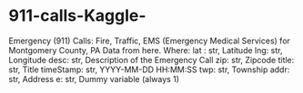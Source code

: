 # 911-calls-Kaggle-
Emergency (911) Calls: Fire, Traffic, EMS (Emergency Medical Services) for Montgomery County, PA  Data from here.  Where:  lat : str, Latitude lng: str, Longitude desc: str, Description of the Emergency Call zip: str, Zipcode title: str, Title timeStamp: str, YYYY-MM-DD HH:MM:SS twp: str, Township addr: str, Address e: str, Dummy variable (always 1)
